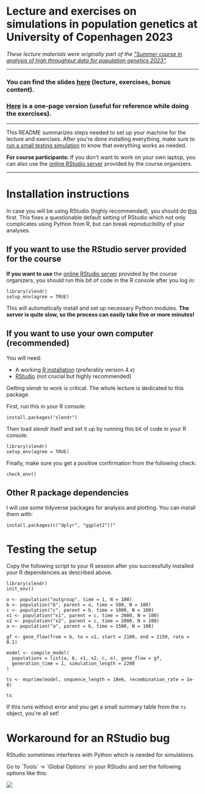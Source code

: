 # Lecture and exercises on simulations in population genetics at University of Copenhagen 2023

*These lecture materials were originally part of the ["Summer course in analysis of high throughput data for population genetics 2023"](http://popgen.dk/popgen23/).*

------------------------------------------------------------------------

### You can find the slides [here](https://bodkan.quarto.pub/ku-popgen2023/) (lecture, exercises, bonus content).

### [Here](https://bodkan.quarto.pub/ku-popgen2023-onepage/) is a one-page version (useful for reference while doing the exercises).

------------------------------------------------------------------------

This README summarizes steps needed to set up your machine for the lecture and exercises. After you're done installing everything, make sure to [run a small testing simulation](#testing-the-setup) to know that everything works as needed.

**For course participants:** If you don't want to work on your own laptop, you can also use the [online RStudio server](http://emily.popgen.dk:3838/) provided by the course organizers.

------------------------------------------------------------------------

# Installation instructions

In case you will be using RStudio (highly recommended), you should do [this](#workaround-for-an-rstudio-bug) first. This fixes a questionable default setting of RStudio which not only complicates using Python from R, but can break reproducibility of your analyses.

## If you want to use the RStudio server provided for the course

**If you want to use** the [online RStudio server](http://emily.popgen.dk:3838/) provided by the course organizers, you should run this bit of code in the R console after you log in:

```
library(slendr)
setup_env(agree = TRUE)
```

This will automatically install and set up necessary Python modules. **The server is quite slow, so the process can easily take five or more minutes!**

## If you want to use your own computer (recommended)

You will need:

-   A working [R installation](https://cloud.r-project.org) (preferably version 4.x)
-   [RStudio](https://www.rstudio.com/products/rstudio/download/) (not crucial but highly recommended)

Getting *slendr* to work is critical. The whole lecture is dedicated to this package.

First, run this in your R console:

```         
install.packages("slendr")
```

Then load *slendr* itself and set it up by running this bit of code in your R console:

```         
library(slendr)
setup_env(agree = TRUE)
```

Finally, make sure you get a positive confirmation from the following check:

```         
check_env()
```

## Other R package dependencies

I will use some tidyverse packages for analysis and plotting. You can install them with:

```         
install.packages(c("dplyr", "ggplot2"))"
```

# Testing the setup

Copy the following script to your R session after you successfully installed your R dependencies as described above.

```         
library(slendr)
init_env()

o <- population("outgroup", time = 1, N = 100)
b <- population("b", parent = o, time = 500, N = 100)
c <- population("c", parent = b, time = 1000, N = 100)
x1 <- population("x1", parent = c, time = 2000, N = 100)
x2 <- population("x2", parent = c, time = 2000, N = 100)
a <- population("a", parent = b, time = 1500, N = 100)

gf <- gene_flow(from = b, to = x1, start = 2100, end = 2150, rate = 0.1)

model <- compile_model(
  populations = list(a, b, x1, x2, c, o), gene_flow = gf,
  generation_time = 1, simulation_length = 2200
)

ts <- msprime(model, sequence_length = 10e6, recombination_rate = 1e-8)

ts
```

If this runs without error and you get a small summary table from the `ts` object, you're all set!

# Workaround for an RStudio bug

RStudio sometimes interferes with Python which is needed for simulations.

Go to \`Tools\` → \`Global Options\` in your RStudio and set the following options like this:

![](images/rstudio_setting.png)
